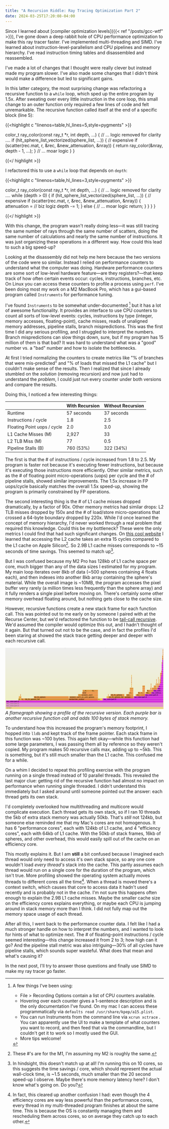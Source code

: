 ```yaml
---
title: "A Recursion Riddle: Ray Tracing Optimization Part 2"
date: 2024-03-25T17:20:08-04:00
---
```


Since I learned about [compiler optimization levels]({{< ref "/posts/gcc-wtf" >}}), I've gone down a deep rabbit hole of CPU performance optimization to make this ray tracer faster. I've implemented multi-threading and SIMD. I've learned about instruction-level-parallelism and CPU pipelines and memory hierarchy. I've read instruction timing tables and disassembled and reassembled.

I've made a lot of changes that I thought were really clever but instead made my program slower. I've also made some changes that I didn't think would make a difference but led to significant gains.

In this latter category, the most surprising change was refactoring a recursive function to a `while` loop, which sped up the entire program by 1.5x. After sweating over every little instruction in the core loop, this small change to an outer function only required a few lines of code and felt unremarkable. The recursive function called itself at the end of a specific block (line 5):

{{<highlight c "linenos=table,hl_lines=5,style=pygments" >}}

color_t ray_color(const ray_t *r, int depth, ...) {
  // ... logic removed for clarity ....
  if (hit_sphere_list_vectorized(sphere_list, ...)) { // expensive
    if (scatter(rec.mat, r, &rec, &new_attenuation, &nray)) {
      return ray_color(&nray, depth - 1, ...);
    }
    // ... moar logic
  }
}

{{</ highlight >}}

I refactored this to use a `while` loop that depends on `depth`:

{{<highlight c "linenos=table,hl_lines=3,style=pygments" >}}

color_t ray_color(const ray_t *r, int depth, ...) {
  // ... logic removed for clarity ....
  while (depth > 0) {
    if (hit_sphere_list_vectorized(sphere_list, ...)) { // expensive
      if (scatter(rec.mat, r, &rec, &new_attenuation, &nray)) {
        attenuation = // biz logiz
        depth -= 1;
      } else {
        // ... moar logic
        return;
      }
    }
  }
}

{{</ highlight >}}

With this change, the program wasn't really doing less&mdash;it was still tracing the same number of rays through the same number of scatters, doing the same number of calculations and nearly the same number of instructions. It was just organizing these operations in a different way. How could this lead to such a big speed-up?

Looking at the disassembly did not help me here because the two versions of the code were so similar. Instead I relied on performance counters to understand what the computer was doing. Hardware performance counters are some sort of low-level hardware feature&mdash;are they registers?&mdash;that keep track of how often certain events occur: cycles, instructions, branches, etc. On Linux you can access these counters to profile a process using `perf`. I've been doing most my work on a M2 MacBook Pro, which has a gui-based program called `Instruments` for performance tuning.

I've found `Instruments` to be somewhat under-documented [^0] but it has a lot of awesome functionality. It provides an interface to use CPU counters to count all sorts of low-level events: cycles, instructions by type (integer, memory accesses, floating-point), cache misses, reads of unaligned memory addresses, pipeline stalls, branch mispredictions. This was the first time I did any serious profiling, and I struggled to interpret the numbers. Branch mispredictions can slow things down, sure, but if my program has 15 million of them is that bad? It was hard to understand what was a "good" number vs. a "bad" number and how to isolate the bottlenecks.

At first I tried normalizing the counters to create metrics like "% of branches that were mis-predicted" and "% of loads that missed the L1 cache" but I couldn't make sense of the results. Then I realized that since I already stumbled on the *solution* (removing recursion) and now just had to understand the *problem*, I could just run every counter under both versions and compare the results.

Doing this, I noticed a few interesting things:

|                             | With Recursion | Without Recursion |
| --------------------------- | -------------- | ----------------- |
| Runtime                     | 57 seconds     | 37 seconds        |
| Instructions / cycle        | 1.8            | 2.5               |
| Floating Point uops / cycle | 2.0            | 3.0               |
| L1 Cache Misses (M)         | 2,927          | 33                |
| L2 TLB Miss (M)             | 77             | 0.5               |
| Pipeline Stalls (B)         | 760 (53%)      | 322 (34%)         |

The first is that the \# of instructions / cycle increased from 1.8 to 2.5. My program is faster not because it's executing fewer instructions, but because it's executing those instructions more efficiently. Other similar metrics, such as the \# of floating point micro-operations (uops) per cycle and the \# of pipeline stalls, showed similar improvements. The 1.5x increase in FP uops/cycle basically matches the overall 1.5x speed-up, showing the program is primarily constrained by FP operations. 

The second interesting thing is the \# of L1 cache misses dropped dramatically, by a factor of 90x. Other memory metrics had similar drops: L2 TLB misses dropped by 150x and the \# of load/store micro-operations that crossed a 64-byte boundary dropped by 220x. While I'd once learned the concept of memory hierarchy, I'd never worked through a real problem that required this knowledge. Could this be my bottleneck? These were the only metrics I could find that had such significant changes. On [this cool website](https://www.7-cpu.com/cpu/Apple_M1.html) I learned that accessing the L2 cache takes an extra 15 cycles compared to the L1 cache on Apple Silicon[^1]. So 2.9B L1 cache misses corresponds to ~15 seconds of time savings. This seemed to match up[^2].

But I was confused because my M2 Pro has 128kb of L1 cache space per core, much bigger than any of the data sizes I estimated for my program. My main loop iterates over 8kb of data (~500 spheres containing 4 floats each), and then indexes into another 8kb array containing the sphere's material. While the overall image is ~10MB, the program accesses the pixel buffer very rarely (a million times less frequently than the sphere array) and it fully renders a single pixel before moving on. There's certainly some other memory overhead floating around, but nothing gets close to the cache size.

However, recursive functions create a new stack frame for each function call. This was pointed out to me early on by someone I paired with at the Recurse Center, but we'd refactored the function to be [tail-call recursive](https://en.wikipedia.org/wiki/Tail_call). We'd assumed the compiler would optimize this out, and I hadn't thought of it again. But that turned out not to be the case, and in fact the profiles I'd been staring at showed the stack trace getting deeper and deeper with each recursive call.

![recursion](recursion.png)
*A flamegraph showing a profile of the recursive version. Each purple bar is another recursive function call and adds 100 bytes of stack memory.*

To understand how this increased the program's memory footprint, I hopped into `lldb` and kept track of the frame pointer. Each stack frame in this function was ~100 bytes. This again felt okay&mdash;while this function had some large parameters, I was passing them all by reference so they weren't copied. My program makes 50 recursive calls max, adding up to ~5kb. This is something, but it's still much smaller than the L1 cache. This confused me for a while.

On a whim I decided to repeat this profiling exercise with the program running on a single thread instead of 10 parallel threads. This revealed the last major clue: getting rid of the recursive function had almost no impact on performance when running single threaded. I didn't understand this immediately but I asked around until someone pointed out the answer: each thread gets its own stack.

I'd completely overlooked how multithreading and multicore would complicate execution. Each thread gets its own stack, so if I ran 10 threads the 5kb of extra stack memory was actually 50kb. That's *still* not 124kb, but someone else reminded me that my Mac's cores are not homogenous. It has 6 "performance cores", each with 124kb of L1 cache, and 4 "efficiency cores", each with 64kb of L1 cache. With the 50kb of stack frames, 16kb of spheres, and other overhead, this would easily spill out of the cache on an efficiency core.

This mostly explains it. But I am **still** a bit confused because I imagined each thread would only need to access it's own stack space, so any one core wouldn't load *every thread's* stack into the cache. This partly assumes each thread would run on a single core for the duration of the program, which isn't true. More profiling showed the operating system actually moves threads to different cores all the time[^3]. When a thread is moved there's a context switch, which causes that core to access data it hadn't used recently and is probably not in the cache. I'm not sure this happens often enough to explain the 2.9B L1 cache misses. Maybe the smaller cache size on the efficiency cores explains everything, or maybe each CPU is jumping around in stack memory more than I think. I did not fully map out the memory space usage of each thread.

After all this, I went back to the performance counter data. I felt like I had a much stronger handle on how to interpret the numbers, and I wanted to look for hints of what to optimize next. The \# of floating-point instructions / cycle seemed interesting&mdash;this change increased it from 2 to 3; how high can it go? And the pipeline stall metric was also intriguing&mdash;30% of all cycles have pipeline stalls, which sounds super wasteful. What does that mean and what's causing it?

In the next post, I'll try to answer those questions and finally use SIMD to make my ray tracer go faster.

[^0]: A few things I've been using:
    * File > Recording Options contain a list of CPU counters available.
    * Hovering over each counter gives a 1-sentence description and is the only documentation I've found. On my mac I can access these programmatically via `defaults read /usr/share/kpep/a15.plist`.
    * You can run Instruments from the command line via `xcrun xctrace` . You can apparently use the UI to make a template of what counters you want to record, and then feed that via the commandline, but I couldn't get it to work so I mostly used the GUI.
    * More tips welcome!

[^1]: These #'s are for the M1, I'm assuming my M2 is roughly the same.
[^2]: In hindsight, this doesn't match up at all! I'm running this on 10 cores, so this suggests the time savings / core, which should represent the actual wall-clock time, is ~1.5 seconds, much smaller than the 20 second speed-up I observe. Maybe there's more memory latency here? I don't know what's going on. Do you?
[^3]: In fact, this cleared up another confusion I had: even though the 4 efficiency cores are way less powerful than the performance cores, every thread in my multi-threaded program finishes at about the same time. This is because the OS is constantly managing them and rescheduling them across cores, so on average they catch up to each other.
